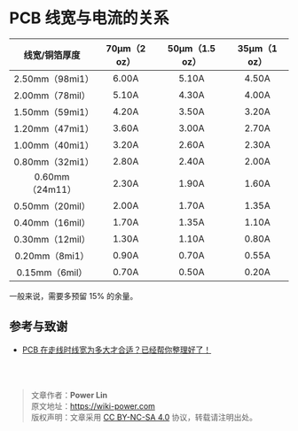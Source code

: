 # PCB 线宽与电流的关系

|线宽/铜箔厚度|70µm（2 oz）|50µm（1.5 oz）|35µm（1 oz）|
|:--:|:--:|:--:|:--:|
|2.50mm（98mi1）|6.00A|5.10A|4.50A|
|2.00mm（78mil）|5.10A|4.30A|4.00A|
|1.50mm（59mi1）|4.20A|3.50A|3.20A|
|1.20mm（47mi1）|3.60A|3.00A|2.70A|
|1.00mm（40mi1）|3.20A|2.60A|2.30A|
|0.80mm（32mi1）|2.80A|2.40A|2.00A|
|0.60mm（24m11）|2.30A|1.90A|1.60A|
|0.50mm（20mil）|2.00A|1.70A|1.35A|
|0.40mm（16mil）|1.70A|1.35A|1.10A|
|0.30mm（12mil）|1.30A|1.10A|0.80A|
|0.20mm（8mi1） |0.90A|0.70A|0.55A|
|0.15mm（6mil） |0.70A|0.50A|0.20A|

一般来说，需要多预留 15% 的余量。

## 参考与致谢 

* [PCB 在走线时线宽为多大才合适？已经帮你整理好了！](https://mp.weixin.qq.com/s?__biz=MzI4NDAwOTgzMw==&mid=2650625562&idx=1&sn=29d145ed112c23464ac74bfeeb212aa1&chksm=f388021cc4ff8b0a2e1701726340afb0b60738f8ae448e8f8d0c3b0dee0758a89fe954433011&scene=126&sessionid=1607139114&key=f9ff6c6605e545f8046d3325f95411b620e846faa9864c6589c1a6b69f1ce0d00f26f595bea2995ab23bf54727f1c9f219239f6d2c840605db0dac7f884190fcd2134daa54c87cbf6f249bfa9c29f8ddd39b20d50744335451d3acb3466ebcc44d8918dba7d35a22569e0b7a780088439cf35fe0ff5ea9bddbafef36c64bfd3f&ascene=1&uin=MTk5MDUwOTA0Mg%3D%3D&devicetype=Windows+10+x64&version=6300002f&lang=zh_CN&exportkey=A1GQK2ccX%2BvsjA6n1%2BOfSNU%3D&pass_ticket=kq2QkQn3wCfkzXnTBMjx4zRHCHr2TH9lX0mMASdXW7ugPzIdfcJaNdCq2VwvOmMs&wx_header=0)

<br />

<br />

> 文章作者：**Power Lin**  
> 原文地址：<https://wiki-power.com>  
> 版权声明：文章采用 [CC BY-NC-SA 4.0](https://creativecommons.org/licenses/by/4.0/deed.zh) 协议，转载请注明出处。